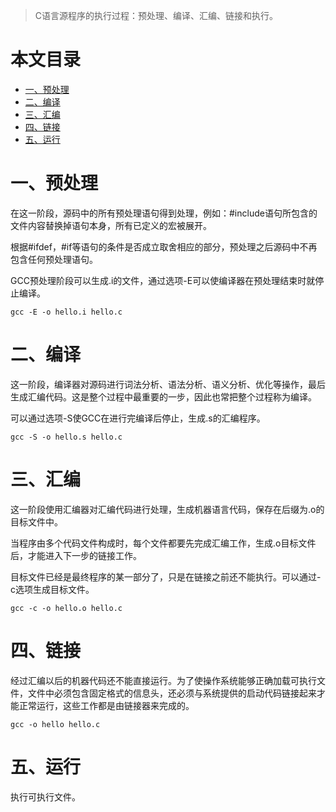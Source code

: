 > C语言源程序的执行过程：预处理、编译、汇编、链接和执行。

本文目录
=================

* [一、预处理](#一预处理)
* [二、编译](#二编译)
* [三、汇编](#三汇编)
* [四、链接](#四链接)
* [五、运行](#五运行)


# 一、预处理
在这一阶段，源码中的所有预处理语句得到处理，例如：#include语句所包含的文件内容替换掉语句本身，所有已定义的宏被展开。

根据#ifdef，#if等语句的条件是否成立取舍相应的部分，预处理之后源码中不再包含任何预处理语句。

GCC预处理阶段可以生成.i的文件，通过选项-E可以使编译器在预处理结束时就停止编译。
```
gcc -E -o hello.i hello.c
```

# 二、编译
这一阶段，编译器对源码进行词法分析、语法分析、语义分析、优化等操作，最后生成汇编代码。这是整个过程中最重要的一步，因此也常把整个过程称为编译。

可以通过选项-S使GCC在进行完编译后停止，生成.s的汇编程序。
```
gcc -S -o hello.s hello.c
```

# 三、汇编
这一阶段使用汇编器对汇编代码进行处理，生成机器语言代码，保存在后缀为.o的目标文件中。

当程序由多个代码文件构成时，每个文件都要先完成汇编工作，生成.o目标文件后，才能进入下一步的链接工作。

目标文件已经是最终程序的某一部分了，只是在链接之前还不能执行。可以通过-c选项生成目标文件。
```
gcc -c -o hello.o hello.c
```

# 四、链接
经过汇编以后的机器代码还不能直接运行。为了使操作系统能够正确加载可执行文件，文件中必须包含固定格式的信息头，还必须与系统提供的启动代码链接起来才能正常运行，这些工作都是由链接器来完成的。
```
gcc -o hello hello.c
```

# 五、运行
执行可执行文件。

